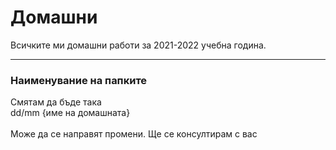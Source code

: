 # Домашни


Всичките ми домашни работи за 2021-2022 учебна година.

***
### Наименувание на папките


Смятам да бъде така \
dd/mm {име на домашната}
\
\
Може да се направят промени. Ще се консултирам с вас
